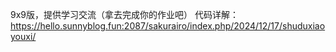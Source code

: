 9x9版，提供学习交流（拿去完成你的作业吧）
代码详解：https://hello.sunnyblog.fun:2087/sakurairo/index.php/2024/12/17/shuduxiaoyouxi/
